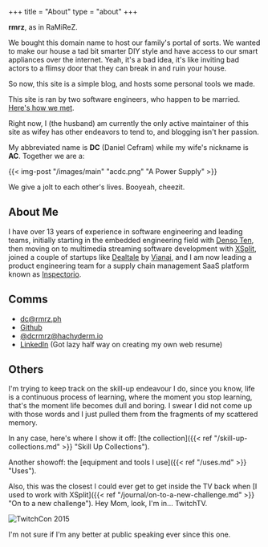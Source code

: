 +++
title = "About"
type = "about"
+++

**rmrz**, as in RaMiReZ.

We bought this domain name to host our family's portal of sorts. We wanted to make our house a
tad bit smarter DIY style and have access to our smart appliances over the internet. Yeah, it's
a bad idea, it's like inviting bad actors to a flimsy door that they can break in and ruin your
house.

So now, this site is a simple blog, and hosts some personal tools we made.

This site is ran by two software engineers, who happen to be married. [Here's how we met](/posts/how-we-met/).

Right now, I (the husband) am currently the only active maintainer of this site as wifey
has other endeavors to tend to, and blogging isn't her passion.

My abbreviated name is **DC** (Daniel Cefram) while my wife's nickname is **AC**. Together we
are a:

{{< img-post "/images/main" "acdc.png" "A Power Supply" >}}

We give a jolt to each other's lives. Booyeah, cheezit.

## About Me

I have over 13 years of experience in software engineering and leading teams, initially starting in the embedded engineering field with [Denso Ten](https://www.denso-ten.com/), then moving on to multimedia streaming software development with [XSplit](https://xsplit.com/), joined a couple of startups like [Dealtale](https://www.linkedin.com/company/dealtale/) by [Vianai](https://vian.ai/), and I am now leading a product engineering team for a supply chain management SaaS platform known as [Inspectorio](https://www.inspectorio.com/).

## Comms

- dc@rmrz.ph
- [Github](https://github.com/dcefram)
- [@dcrmrz@hachyderm.io](https://hachyderm.io/@dcrmrz)
- [LinkedIn](https://ph.linkedin.com/in/daniel-cefram-ramirez) (Got lazy half way on creating my own web resume)

## Others

I'm trying to keep track on the skill-up endeavour I do, since you know, life is a continuous process of learning, where
the moment you stop learning, that's the moment life becomes dull and boring. I swear I did not come up with those words
and I just pulled them from the fragments of my scattered memory.

In any case, here's where I show it off: [the collection]({{< ref "/skill-up-collections.md" >}} "Skill Up Collections").

Another showoff: the [equipment and tools I use]({{< ref "/uses.md" >}} "Uses").

Also, this was the closest I could ever get to get inside the TV back when [I used to work with XSplit]({{< ref "/journal/on-to-a-new-challenge.md" >}} "On to a new challenge"). Hey Mom, look, I'm in... TwitchTV.

![TwitchCon 2015](https://storage.googleapis.com/rmrz-blog.appspot.com/TwitchCon2015-221-1.jpg)

I'm not sure if I'm any better at public speaking ever since this one.
